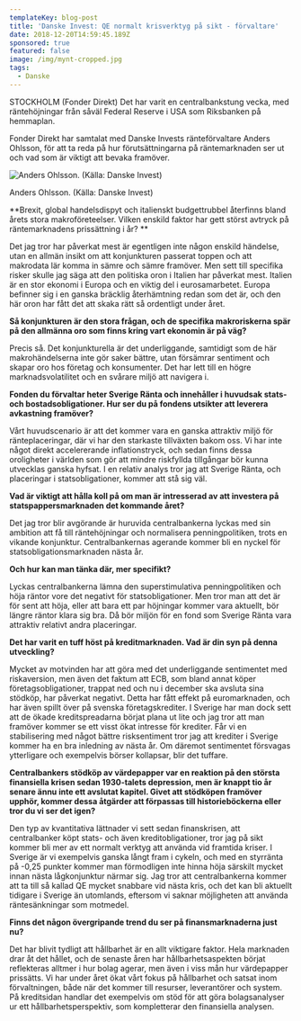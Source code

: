 ```yaml
---
templateKey: blog-post
title: 'Danske Invest: QE normalt krisverktyg på sikt - förvaltare'
date: 2018-12-20T14:59:45.189Z
sponsored: true
featured: false
image: /img/mynt-cropped.jpg
tags:
  - Danske
---
```

STOCKHOLM (Fonder Direkt) Det har varit en centralbankstung vecka, med räntehöjningar från såväl Federal Reserve i USA som Riksbanken på hemmaplan.

Fonder Direkt har samtalat med Danske Invests ränteförvaltare Anders Ohlsson, för att ta reda på hur förutsättningarna på räntemarknaden ser ut och vad som är viktigt att bevaka framöver.

![Anders Ohlsson. (Källa: Danske Invest)](/img/anders.png)

<span class="image-caption">Anders Ohlsson. (Källa: Danske Invest)</span>

**Brexit, global handelsdispyt och italienskt budgettrubbel återfinns bland årets stora makroföreteelser. Vilken enskild faktor har gett störst avtryck på räntemarknadens prissättning i år?
**

Det jag tror har påverkat mest är egentligen inte någon enskild händelse, utan en allmän insikt om att konjunkturen passerat toppen och att makrodata lär komma in sämre och sämre framöver. Men sett till specifika risker skulle jag säga att den politiska oron i Italien har påverkat mest. Italien är en stor ekonomi i Europa och en viktig del i eurosamarbetet. Europa befinner sig i en ganska bräcklig återhämtning redan som det är, och den här oron har fått det att skaka rätt så ordentligt under året.

**Så konjunkturen är den stora frågan, och de specifika makroriskerna spär på den allmänna oro som finns kring vart ekonomin är på väg?**

Precis så. Det konjunkturella är det underliggande, samtidigt som de här makrohändelserna inte gör saker bättre, utan försämrar sentiment och skapar oro hos företag och konsumenter. Det har lett till en högre marknadsvolatilitet och en svårare miljö att navigera i.

**Fonden du förvaltar heter Sverige Ränta och innehåller i huvudsak stats- och bostadsobligationer. Hur ser du på fondens utsikter att leverera avkastning framöver?**

Vårt huvudscenario är att det kommer vara en ganska attraktiv miljö för ränteplaceringar, där vi har den starkaste tillväxten bakom oss. Vi har inte något direkt accelererande inflationstryck, och sedan finns dessa oroligheter i världen som gör att mindre riskfyllda tillgångar bör kunna utvecklas ganska hyfsat. I en relativ analys tror jag att Sverige Ränta, och placeringar i statsobligationer, kommer att stå sig väl.

**Vad är viktigt att hålla koll på om man är intresserad av att investera på statspappersmarknaden det kommande året?**

Det jag tror blir avgörande är huruvida centralbankerna lyckas med sin ambition att få till räntehöjningar och normalisera penningpolitiken, trots en vikande konjunktur. Centralbankernas agerande kommer bli en nyckel för statsobligationsmarknaden nästa år.

**Och hur kan man tänka där, mer specifikt?**

Lyckas centralbankerna lämna den superstimulativa penningpolitiken och höja räntor vore det negativt för statsobligationer. Men tror man att det är för sent att höja, eller att bara ett par höjningar kommer vara aktuellt, bör längre räntor klara sig bra. Då bör miljön för en fond som Sverige Ränta vara attraktiv relativt andra placeringar.

**Det har varit en tuff höst på kreditmarknaden. Vad är din syn på denna utveckling?**

Mycket av motvinden har att göra med det underliggande sentimentet med riskaversion, men även det faktum att ECB, som bland annat köper företagsobligationer, trappat ned och nu i december ska avsluta sina stödköp, har påverkat negativt. Detta har fått effekt på euromarknaden, och har även spillt över på svenska företagskrediter. I Sverige har man dock sett att de ökade kreditspreadarna börjat plana ut lite och jag tror att man framöver kommer se ett visst ökat intresse för krediter. Får vi en stabilisering med något bättre risksentiment tror jag att krediter i Sverige kommer ha en bra inledning av nästa år. Om däremot sentimentet försvagas ytterligare och exempelvis börser kollapsar, blir det tuffare.

**Centralbankers stödköp av värdepapper var en reaktion på den största finansiella krisen sedan 1930-talets depression, men är knappt tio år senare ännu inte ett avslutat kapitel. Givet att stödköpen framöver upphör, kommer dessa åtgärder att förpassas till historieböckerna eller tror du vi ser det igen?**

Den typ av kvantitativa lättnader vi sett sedan finanskrisen, att centralbanker köpt stats- och även kreditobligationer, tror jag på sikt kommer bli mer av ett normalt verktyg att använda vid framtida kriser. I Sverige är vi exempelvis ganska långt fram i cykeln, och med en styrränta på -0,25 punkter kommer man förmodligen inte hinna höja särskilt mycket innan nästa lågkonjunktur närmar sig. Jag tror att centralbankerna kommer att ta till så kallad QE mycket snabbare vid nästa kris, och det kan bli aktuellt tidigare i Sverige än utomlands, eftersom vi saknar möjligheten att använda räntesänkningar som motmedel.

**Finns det någon övergripande trend du ser på finansmarknaderna just nu?**

Det har blivit tydligt att hållbarhet är en allt viktigare faktor. Hela marknaden drar åt det hållet, och de senaste åren har hållbarhetsaspekten börjat reflekteras alltmer i hur bolag agerar, men även i viss mån hur värdepapper prissätts. Vi har under året ökat vårt fokus på hållbarhet och satsat inom förvaltningen, både när det kommer till resurser, leverantörer och system. På kreditsidan handlar det exempelvis om stöd för att göra bolagsanalyser ur ett hållbarhetsperspektiv, som kompletterar den finansiella analysen.
